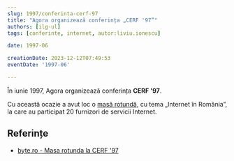 ```yaml
---
slug: 1997/conferinta-cerf-97
title: "Agora organizează conferința „CERF '97”"
authors: [ilg-ul]
tags: [conferinte, internet, autor:liviu.ionescu]

date: 1997-06

creationDate: 2023-12-12T07:49:53
eventDate: '1997-06'

---
```


În iunie 1997, Agora organizează conferința **CERF '97**.

<!-- truncate -->

Cu această ocazie a avut loc o [masă rotundă](/amintiri/1997/agora-cerf-97-internet/), cu tema „Internet în România”,
la care au participat 20 furnizori de servicii Internet.

## Referințe

- [byte.ro - Masa rotunda la CERF '97](https://www.byte.ro/byte97-07/masa.html)
